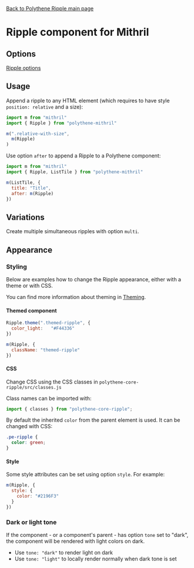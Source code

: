[Back to Polythene Ripple main page](../ripple.md)

# Ripple component for Mithril


## Options

[Ripple options](../ripple.md)


## Usage

Append a ripple to any HTML element (which requires to have style `position: relative` and a size):

~~~javascript
import m from "mithril"
import { Ripple } from "polythene-mithril"

m(".relative-with-size",
  m(Ripple)
)
~~~

Use option `after` to append a Ripple to a Polythene component:

~~~javascript
import m from "mithril"
import { Ripple, ListTile } from "polythene-mithril"

m(ListTile, {
  title: "Title",
  after: m(Ripple)
})
~~~


## Variations

Create multiple simultaneous ripples with option `multi`.


## Appearance

### Styling

Below are examples how to change the Ripple appearance, either with a theme or with CSS.

You can find more information about theming in [Theming](../theming.md).

#### Themed component

~~~javascript
Ripple.theme(".themed-ripple", {
  color_light:   "#F44336"
})

m(Ripple, {
  className: "themed-ripple"
})
~~~

#### CSS

Change CSS using the CSS classes in `polythene-core-ripple/src/classes.js`

Class names can be imported with:

~~~javascript
import { classes } from "polythene-core-ripple";
~~~

By default the inherited `color` from the parent element is used. It can be changed with CSS:

~~~css
.pe-ripple {
  color: green;
}
~~~

#### Style

Some style attributes can be set using option `style`. For example:

~~~javascript
m(Ripple, {
  style: {
    color: "#2196F3"
  }
})
~~~

### Dark or light tone

If the component - or a component's parent - has option `tone` set to "dark", the component will be rendered with light colors on dark. 

* Use `tone: "dark"` to render light on dark
* Use `tone: "light"` to locally render normally when dark tone is set


